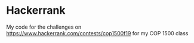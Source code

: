 # Hackerrank
My code for the challenges on https://www.hackerrank.com/contests/cop1500f19 for my COP 1500 class 

